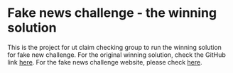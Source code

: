 # Fake news challenge - the winning solution
This is the project for ut claim checking group to run the winning solution for fake new challenge.
For the original winning solution, check the GitHub link [here](https://github.com/Cisco-Talos/fnc-1).
For the fake news challenge website, please check [here](http://www.fakenewschallenge.org/).

# 
